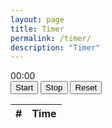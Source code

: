 ```yaml
---
layout: page
title: Timer
permalink: /timer/
description: "Timer"
---
```


<div id="timer">00:00</div>
<div>
    <button class="btn btn-primary btn-circle" onclick="startTimer()">Start</button>
     <button class="btn btn-warning btn-circle" onclick="stopTimer()">Stop</button>
     <button class="btn btn-danger btn-circle" onclick="resetTimer()">Reset</button>
</div>
   <div class="table-container">
        <table class="table table-striped">
            <thead>
                <tr>
                    <th>#</th>
                    <th>Time</th>
                </tr>
            </thead>
            <tbody id="timeRecords"></tbody>
        </table>
    </div>

<script src="{{ '/assets/js/timer.js' | relative_url }}"></script>
    